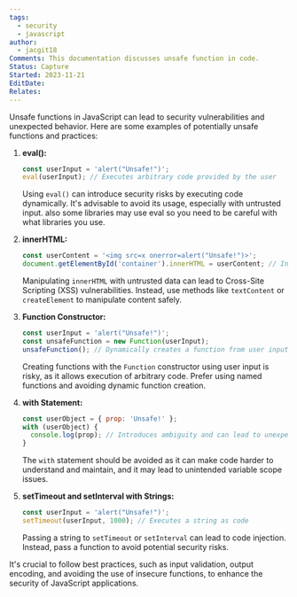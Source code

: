 ```yaml
---
tags:
  - security
  - javascript
author:
  - jacgit18
Comments: This documentation discusses unsafe function in code.
Status: Capture
Started: 2023-11-21
EditDate: 
Relates:
---
```

Unsafe functions in JavaScript can lead to security vulnerabilities and unexpected behavior. Here are some examples of potentially unsafe functions and practices:

1. **eval():**
   ```javascript
   const userInput = 'alert("Unsafe!")';
   eval(userInput); // Executes arbitrary code provided by the user
   ```

   Using `eval()` can introduce security risks by executing code dynamically. It's advisable to avoid its usage, especially with untrusted input. also some libraries may use eval so you need to be careful with what libraries you use. 

2. **innerHTML:**
   ```javascript
   const userContent = '<img src=x onerror=alert("Unsafe!")>';
   document.getElementById('container').innerHTML = userContent; // Injects unescaped HTML
   ```

   Manipulating `innerHTML` with untrusted data can lead to Cross-Site Scripting (XSS) vulnerabilities. Instead, use methods like `textContent` or `createElement` to manipulate content safely.

3. **Function Constructor:**
   ```javascript
   const userInput = 'alert("Unsafe!")';
   const unsafeFunction = new Function(userInput);
   unsafeFunction(); // Dynamically creates a function from user input
   ```

   Creating functions with the `Function` constructor using user input is risky, as it allows execution of arbitrary code. Prefer using named functions and avoiding dynamic function creation.

4. **with Statement:**
   ```javascript
   const userObject = { prop: 'Unsafe!' };
   with (userObject) {
     console.log(prop); // Introduces ambiguity and can lead to unexpected behavior
   }
   ```

   The `with` statement should be avoided as it can make code harder to understand and maintain, and it may lead to unintended variable scope issues.

5. **setTimeout and setInterval with Strings:**
   ```javascript
   const userInput = 'alert("Unsafe!")';
   setTimeout(userInput, 1000); // Executes a string as code
   ```

   Passing a string to `setTimeout` or `setInterval` can lead to code injection. Instead, pass a function to avoid potential security risks.

It's crucial to follow best practices, such as input validation, output encoding, and avoiding the use of insecure functions, to enhance the security of JavaScript applications.